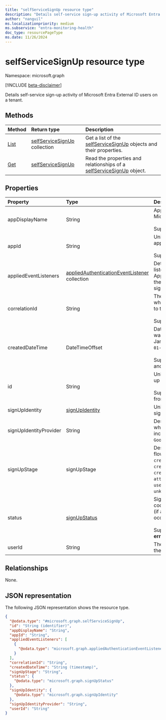 ```yaml
---
title: "selfServiceSignUp resource type"
description: "Details self-service sign-up activity of Microsoft Entra External ID users on a tenant."
author: "nanguil"
ms.localizationpriority: medium
ms.subservice: "entra-monitoring-health"
doc_type: resourcePageType
ms.date: 11/26/2024 
---
```


# selfServiceSignUp resource type

Namespace: microsoft.graph

[!INCLUDE [beta-disclaimer](../../includes/beta-disclaimer.md)]

Details self-service sign-up activity of Microsoft Entra External ID users on a tenant.


## Methods
|Method|Return type|Description|
|:---|:---|:---|
|[List](../api/auditlogroot-list-signups.md)|[selfServiceSignUp](../resources/selfservicesignup.md) collection|Get a list of the [selfServiceSignUp](../resources/selfservicesignup.md) objects and their properties.|
|[Get](../api/selfservicesignup-get.md)|[selfServiceSignUp](../resources/selfservicesignup.md)|Read the properties and relationships of a [selfServiceSignUp](../resources/selfservicesignup.md) object.|

## Properties
|Property|Type|Description|
|:---|:---|:---|
|appDisplayName|String|App name displayed in the Microsoft Entra admin center. <br/><br/> Supports `$filter` (`eq`, `startsWith`).|
|appId|String|Unique GUID that represents the app ID in the Microsoft Entra ID. <br/><br/> Supports `$filter` (`eq`).|
|appliedEventListeners|[appliedAuthenticationEventListener](../resources/appliedauthenticationeventlistener.md) collection|Detailed information about the listeners, such as Azure Logic Apps and Azure Functions, which the corresponding events in the sign-up event triggered.|
|correlationId|String|The request ID sent from the client when the sign-up is initiated. Used to troubleshoot sign-up activity. <br/><br/> Supports `$filter` (`eq`).|
|createdDateTime|DateTimeOffset|Date and time (UTC) the sign-up was initiated. Example: midnight on Jan 1, 2014 is reported as `2014-01-01T00:00:00Z`. <br/><br/> Supports `$orderby`, `$filter` (`eq`, `le`, and `ge`).|
|id|String|Unique ID representing the sign-up activity. <br/><br/> Supports `$filter` (`eq`). Inherited from [entity](../resources/entity.md).|
|signUpIdentity|[signUpIdentity](../resources/signupidentity.md)|Unique identifier for self-service sign-up user|
|signUpIdentityProvider|String|Describes the type of account for which the user registered. Values include `Email OTP`, `Email Password`, `Google`.|
|signUpStage|signUpStage|Describes the step in the sign-up flow. The possible values are: `credentialCollection`, `credentialValidation`, `credentialFederation`, `consent`, `attributeCollectionAndValidation`, `userCreation`, `tenantConsent`, `unknownFutureValue`.|
|status|[signUpStatus](../resources/signupstatus.md)|Sign-up status. Includes the error code and description of the error (if a sign-up failure or interrupt occurs). <br/><br/> Supports `$filter` (`eq`) on **errorCode** property.|
|userId|String|The user identifier created during the sign up.|

## Relationships
None.

## JSON representation
The following JSON representation shows the resource type.
<!-- {
  "blockType": "resource",
  "keyProperty": "id",
  "@odata.type": "microsoft.graph.selfServiceSignUp",
  "baseType": "microsoft.graph.entity",
  "openType": false
}
-->
``` json
{
  "@odata.type": "#microsoft.graph.selfServiceSignUp",
  "id": "String (identifier)",
  "appDisplayName": "String",
  "appId": "String",
  "appliedEventListeners": [
    {
      "@odata.type": "microsoft.graph.appliedAuthenticationEventListener"
    }
  ],
  "correlationId": "String",
  "createdDateTime": "String (timestamp)",
  "signUpStage": "String",
  "status": {
    "@odata.type": "microsoft.graph.signUpStatus"
  },
  "signUpIdentity": {
    "@odata.type": "microsoft.graph.signUpIdentity"
  },
  "signUpIdentityProvider": "String",
  "userId": "String"
}
```

